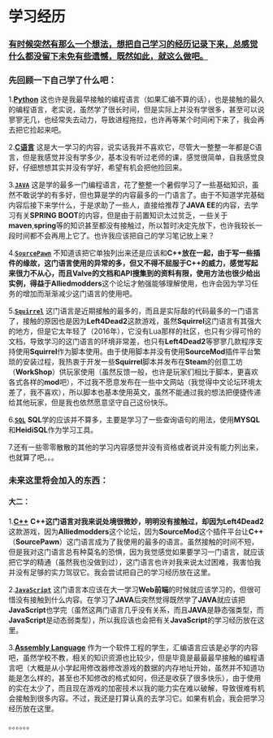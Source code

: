 # 学习经历

### **<u>有时候突然有那么一个想法，想把自己学习的经历记录下来，总感觉什么都没留下未免有些遗憾，既然如此，就这么做吧。</u>**



### 先回顾一下自己学了什么吧：

1.<u>**Python**</u>	这也许是我最早接触的编程语言（如果汇编不算的话），也是接触的最久的编程语言，老实说，虽然学了很长时间，但是实际上并没有学很多，甚至可以说寥寥无几，也经常失去动力，导致进程拖拉，也许再等某个时间闲下来了，我会再去把它捡起来吧。



2.<u>**C语言**</u>	这是大一学习的内容，说实话我并不喜欢它，尽管大一整整一年都是C语言，但是我感觉并没有学多少，基本没有听过老师的课，感觉很简单，自我感觉良好，仔细想想其实并没有学好，希望有机会把他捡回来。



3.<u>**[`JAVA`](https://github.com/Life4gal/Learning/tree/master/JAVA)**</u>	这是学的最多一门编程语言，花了整整一个暑假学习了一些基础知识，虽然不敢说学的有多好，但也算是学的内容最多的一门语言了。由于不知道学完基础内容后接下来学什么，于是求助了一些人，直接给推荐了**JAVA EE**的内容，去学习有关**SPRING BOOT**的内容，但是由于前置知识太过贫乏，一些关于**maven**,**spring**等的知识甚至都没有接触过，所以暂时决定先放下，也许我较长一段时间都不会再用上它了。也许我应该把自己的学习笔记放上来？



4.<u>**[`SourcePawn`](https://github.com/Life4gal/Learning/tree/master/SourceMod)**</u>	不知道该把它单独列出来还是应该和**C++**放在一起，由于写一些插件的缘故，这门语言使用的异常的多，但又不得不屈服于**C++**的威力，感觉写起来很力不从心，而且Valve的文档和API搜集到的资料有限，使用方法也很少给出实例，得益于**Alliedmodders**这个论坛才勉强能够理解使用，也许会因为学习任务的增加而渐渐减少这门语言的使用吧。



5.<u>**[`Squirrel`](https://github.com/Life4gal/Learning/tree/master/Squirrel)**</u>	这门语言是近期接触的最多的，而且是实际敲的代码最多的一门语言了，接触的原因也是因为**Left4Dead2**这款游戏，虽然**Squirrel**这门语言有其强大的地方，但是它太年轻了（2016年），它没有Lua那样的社区，也只有少得可怜的文档，导致学习的这门语言的环境非常差，也只有**Left4Dead2**等寥寥几款程序支持使用**Squirrel**作为脚本使用。由于使用脚本并没有使用**SourceMod**插件平台繁琐的安装过程，我热衷于开发一些**Squirrel**脚本并发布在**Steam**的创意工坊（**WorkShop**）供玩家使用（虽然反馈一般，也许是玩家们相比于脚本，更喜欢各式各样的**mod**吧），不过我不愿意发布在一些中文网站（我觉得中文论坛环境太差了，我不喜欢），所以脚本也基本使用英文，虽然不能通过我的想法把便捷传递给其他玩家，但是我也依然愿意坚守自己这份快乐。



6.<u>**[`SQL`](https://github.com/Life4gal/Learning/tree/master/SQL)**</u>	**SQL**学的应该并不算多，主要是学习了一些查询语句的用法，使用**MYSQL**和**HeidiSQL**作为学习工具。



7.还有一些零零散散的其他的学习内容感觉并没有资格或者说并没有能力列出来，也就算了吧。。。





### 未来这里将会加入的东西：

#### 大二：

1.<u>**C++**</u>	**C++**这门语言对我来说处境很微妙，明明没有接触过，却因为**Left4Dead2**这款游戏，因为**Alliedmodders**这个论坛，因为**SourceMod**这个插件平台让**C++**（**SourcePawn**）这门语言成为了我使用的最多的语言。虽然接触的时间不短，但是我对这门语言总有种莫名的恐惧，因为我觉感觉如果要学习一门语言，就应该把它学的精通（虽然我也没做到过），这门语言也许对我来说太过困难，我害怕我并没有足够的实力驾驭它。我会尝试把自己的学习经历放在这里。



2.<u>**[`JavaScript`](https://github.com/Life4gal/Learning/tree/master/JavaScript)**</u>	这门语言本应该在大一学习**Web前端**的时候就应该学习的，但很可惜没有接触到什么内容。在学习了**JAVA**后突然觉得既然学了**JAVA**就应该把**JavaScript**也学完（虽然这两门语言几乎没有关系，而且**JAVA**是静态强类型，而**JavaScript**是动态弱类型），所以我应该也会把有关**JavaScript**的学习经历放在这里。



3.<u>**Assembly Language**</u>	作为一个软件工程的学生，汇编语言应该是必学的内容吧，虽然学校不教，相关的知识资源也比较少，但是毕竟是最最最早接触的编程语言吧（大概是从小学起用修改器修改游戏的数据的内存地址开始，虽然并不知道功能是怎么样的，甚至也不知修改的格式如何，但还是收获了很多快乐），由于使用的实在太少了，而且现在游戏的加密技术以我的能力实在难以破解，导致很难有机会接触到很多内容。不过，我还是打算认真的去学习它。如果有机会，我会把学习经历放在这里。



。。。。。。

